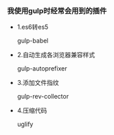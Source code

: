 ### 我使用gulp时经常会用到的插件


* 1.es6转es5

    gulp-babel

* 2.自动生成各浏览器兼容样式

    gulp-autoprefixer

* 3.添加文件指纹

    gulp-rev-collector

* 4.压缩代码

    uglify


